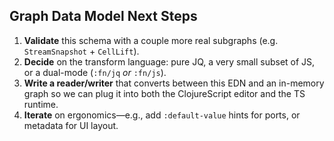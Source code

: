 ## Graph Data Model Next Steps

1. **Validate** this schema with a couple more real subgraphs (e.g. `StreamSnapshot` + `CellLift`).
2. **Decide** on the transform language: pure JQ, a very small subset of JS, or a dual-mode (`:fn/jq` *or* `:fn/js`).
3. **Write a reader/writer** that converts between this EDN and an in-memory graph so we can plug it into both the ClojureScript editor and the TS runtime.
4. **Iterate** on ergonomics—e.g., add `:default-value` hints for ports, or metadata for UI layout.
